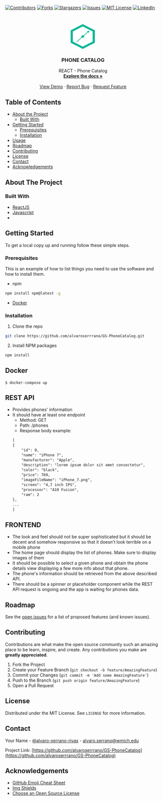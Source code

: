 [![Contributors][contributors-shield]][contributors-url]
[![Forks][forks-shield]][forks-url]
[![Stargazers][stars-shield]][stars-url]
[![Issues][issues-shield]][issues-url]
[![MIT License][license-shield]][license-url]
[![LinkedIn][linkedin-shield]][linkedin-url]

<!-- PROJECT LOGO -->
<br />
<p align="center">
  <a href="https://github.com/alvaroserrrano/GS-PhoneCatalog">
    <img src="./guidesmiths-logo.png" alt="Guidesmith" width="80" height="80">
  </a>

  <h3 align="center">PHONE CATALOG</h3>

  <p align="center">
    REACT - Phone Catalog
    <br />
    <a href="https://github.com/alvaroserrrano/GS-PhoneCatalog"><strong>Explore the docs »</strong></a>
    <br />
    <br />
    <a href="https://github.com/alvaroserrrano/GS-PhoneCatalog">View Demo</a>
    ·
    <a href="https://github.com/alvaroserrrano/GS-PhoneCatalog/issues">Report Bug</a>
    ·
    <a href="https://github.com/alvaroserrrano/GS-PhoneCatalog/issues">Request Feature</a>
  </p>
</p>

<!-- TABLE OF CONTENTS -->

## Table of Contents

- [About the Project](#about-the-project)
  - [Built With](#built-with)
- [Getting Started](#getting-started)
  - [Prerequisites](#prerequisites)
  - [Installation](#installation)
- [Usage](#usage)
- [Roadmap](#roadmap)
- [Contributing](#contributing)
- [License](#license)
- [Contact](#contact)
- [Acknowledgements](#acknowledgements)

<!-- ABOUT THE PROJECT -->

## About The Project

<!-- [![Product Name Screen Shot][product-screenshot]](https://example.com) -->

### Built With

- [ReactJS](https://reactjs.org)
- [Javascript]()
- []()

<!-- GETTING STARTED -->

## Getting Started

To get a local copy up and running follow these simple steps.

### Prerequisites

This is an example of how to list things you need to use the software and how to install them.

- npm

```sh
npm install npm@latest -g
```

- [Docker](https://docs.docker.com/install/)

### Installation

1. Clone the repo

```sh
git clone https://github.com/alvaroserrrano/GS-PhoneCatalog.git
```

2. Install NPM packages

```sh
npm install
```

## Docker

```
$ docker-compose up
```

<!-- THE PROBLEM -->

## REST API

- Provides phones' information
- It should have at least one endpoint
  - Method: GET
  - Path: /phones
  - Response body example:
  ```
  [
  {
      "id": 0,
      "name": "iPhone 7",
      "manufacturer": "Apple",
      "description": "lorem ipsum dolor sit amet consectetur",
      "color": "black",
      "price": 769,
      "imageFileName": "iPhone_7.png",
      "screen": "4,7 inch IPS",
      "processor": "A10 Fusion",
      "ram": 2
  },
  ...
  ]
  ```

## FRONTEND

- The look and feel should not be super sophisticated but it should be decent and somehow responsive so that it doesn't look terrible on a mobile phone
- The home page should display the list of phones. Make sure to display images of them
- It should be possible to select a given phone and obtain the phone details view displaying a few more info about that phone.
- The phone's information should be retrieved from the above described API.
- There should be a spinner or placeholder component while the REST API request is ongoing and the app is waiting for phones data.

## Roadmap

See the [open issues](https://github.com/alvaroserrrano/GS-PhoneCatalog/issues) for a list of proposed features (and known issues).

<!-- CONTRIBUTING -->

## Contributing

Contributions are what make the open source community such an amazing place to be learn, inspire, and create. Any contributions you make are **greatly appreciated**.

1. Fork the Project
2. Create your Feature Branch (`git checkout -b feature/AmazingFeature`)
3. Commit your Changes (`git commit -m 'Add some AmazingFeature'`)
4. Push to the Branch (`git push origin feature/AmazingFeature`)
5. Open a Pull Request

<!-- LICENSE -->

## License

Distributed under the MIT License. See `LICENSE` for more information.

<!-- CONTACT -->

## Contact

Your Name - [@alvaro-serrano-rivas](https://linkedin.com/alvaro-serrano-rivas) - alvaro.serrano@wmich.edu

Project Link: [https://github.com/alvaroserrrano/GS-PhoneCatalog](https://github.com/alvaroserrrano/GS-PhoneCatalog)

<!-- ACKNOWLEDGEMENTS -->

## Acknowledgements

- [GitHub Emoji Cheat Sheet](https://www.webpagefx.com/tools/emoji-cheat-sheet)
- [Img Shields](https://shields.io)
- [Choose an Open Source License](https://choosealicense.com)

<!-- MARKDOWN LINKS & IMAGES -->
<!-- https://www.markdownguide.org/basic-syntax/#reference-style-links -->

[contributors-shield]: https://img.shields.io/github/contributors/alvaroserrrano/repo.svg?style=flat-square
[contributors-url]: https://github.com/alvaroserrrano/repo/graphs/contributors
[forks-shield]: https://img.shields.io/github/forks/alvaroserrrano/repo.svg?style=flat-square
[forks-url]: https://github.com/alvaroserrrano/repo/network/members
[stars-shield]: https://img.shields.io/github/stars/alvaroserrrano/repo.svg?style=flat-square
[stars-url]: https://github.com/alvaroserrrano/repo/stargazers
[issues-shield]: https://img.shields.io/github/issues/alvaroserrrano/repo.svg?style=flat-square
[issues-url]: https://github.com/alvaroserrrano/repo/issues
[license-shield]: https://img.shields.io/github/license/alvaroserrrano/repo.svg?style=flat-square
[license-url]: https://github.com/alvaroserrrano/repo/blob/master/LICENSE.txt
[linkedin-shield]: https://img.shields.io/badge/-LinkedIn-black.svg?style=flat-square&logo=linkedin&colorB=555
[linkedin-url]: https://linkedin.com/in/alvaroserrano
